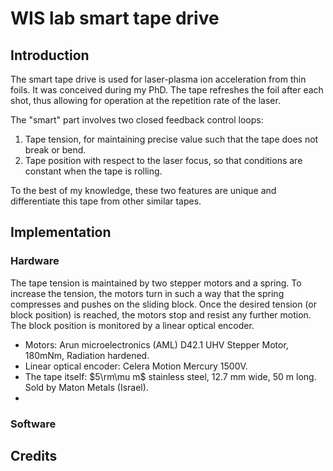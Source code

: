 # WIS lab smart tape drive
## Introduction
The smart tape drive is used for laser-plasma ion acceleration from thin foils. It was conceived during my PhD.
The tape refreshes the foil after each shot, thus allowing for operation at the repetition rate of the laser.

The "smart" part involves two closed feedback control loops:
1. Tape tension, for maintaining precise value such that the tape does not break or bend.
2. Tape position with respect to the laser focus, so that conditions are constant when the tape is rolling.

To the best of my knowledge, these two features are unique and differentiate this tape from other similar tapes.

## Implementation
### Hardware
The tape tension is maintained by two stepper motors and a spring. To increase the tension, the motors turn in such a way that the spring compresses and pushes on the sliding block. Once the desired tension (or block position) is reached, the motors stop and resist any further motion. The block position is monitored by a linear optical encoder.

- Motors: Arun microelectronics (AML) D42.1 UHV Stepper Motor, 180mNm, Radiation hardened.
- Linear optical encoder: Celera Motion Mercury 1500V.
- The tape itself: $5\rm\mu m$ stainless steel, 12.7 mm wide, 50 m long. Sold by Maton Metals (Israel).
- 



### Software



## Credits

